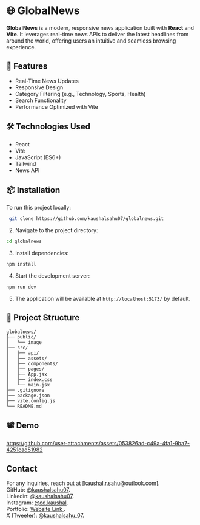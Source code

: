 # 🌐 GlobalNews

**GlobalNews** is a modern, responsive news application built with **React** and **Vite**. It leverages real-time news APIs to deliver the latest headlines from around the world, offering users an intuitive and seamless browsing experience.

## 🚀 Features

- Real-Time News Updates
- Responsive Design
- Category Filtering (e.g., Technology, Sports, Health)
- Search Functionality
- Performance Optimized with Vite

## 🛠️ Technologies Used

- React
- Vite
- JavaScript (ES6+)
- Tailwind
- News API

## 📦 Installation

To run this project locally:

```sh
 git clone https://github.com/kaushalsahu07/globalnews.git
```
2. Navigate to the project directory:
```sh 
cd globalnews
```
3. Install dependencies:
```sh
npm install
```
4. Start the development server:
```sh
npm run dev
```
5. The application will be available at ```http://localhost:5173/``` by default.

## 📁 Project Structure
```pgspl
globalnews/
├── public/
│   └── image
├── src/
│   ├── api/
│   ├── assets/
│   ├── components/
│   ├── pages/
│   ├── App.jsx
│   ├── index.css
│   └── main.jsx
├── .gitignore
├── package.json
├── vite.config.js
└── README.md
```
## 📽️ Demo

https://github.com/user-attachments/assets/053826ad-c49a-4fa1-9ba7-4251cad51982



## Contact
For any inquiries, reach out at [kaushal.r.sahu@outlook.com].<br>
GitHub: [@kaushalsahu07](https://github.com/kaushalsahu07).<br>
Linkedin: [@kaushalsahu07](www.linkedin.com/in/kaushalsahu07).<br>
Instagram: [@cd.kaushal](https://www.instagram.com/cd.kaushal?igsh=cTVram1ia3Vvamxz).<br>
Portfolio: [Website Link ](https://kaushalsahu07.github.io/portfolio/).<br>
X (Tweeter): [@kaushalsahu_07](https://x.com/kaushalsahu_07?t=7nk-jApWrJkgW6YwklJZWQ&s=09).<br>
